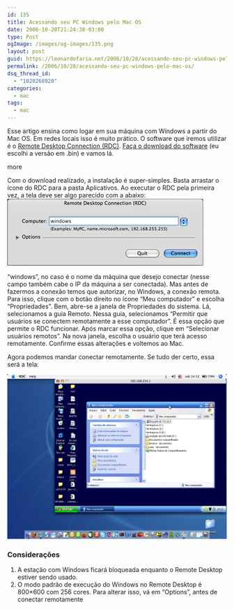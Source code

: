 ```yaml
---
id: 135
title: Acessando seu PC Windows pelo Mac OS
date: 2006-10-28T21:24:38-03:00
type: Post
ogImage: /images/og-images/135.png
layout: post
guid: https://leonardofaria.net/2006/10/28/acessando-seu-pc-windows-pelo-mac-os/
permalink: /2006/10/28/acessando-seu-pc-windows-pelo-mac-os/
dsq_thread_id:
  - "1020268920"
categories:
  - mac
tags:
  - mac
---
```

Esse artigo ensina como logar em sua máquina com Windows a partir do Mac OS. Em redes locais isso é muito prático. O software que iremos utilizar é o [Remote Desktop Connection (RDC)](http://www.microsoft.com/mac/otherproducts/otherproducts.aspx?pid=remotedesktopclient). [Faça o download do software](http://www.microsoft.com/mac/downloads.aspx?pid=download&location=/mac/download/misc/rdc_update_103.xml&secid=80&ssid=10&flgnosysreq=True) (eu escolhi a versão em .bin) e vamos lá.

<span className="hidden">more</span>


Com o download realizado, a instalação é super-simples. Basta arrastar o ícone do RDC para a pasta Aplicativos. Ao executar o RDC pela primeira vez, a tela deve ser algo parecido com a abaixo:  
<img src="/wp-content/uploads/2006/10/rdc1.jpg" alt="Primeira tela do RDC" />

&#8220;windows&#8221;, no caso é o nome da máquina que desejo conectar (nesse campo também cabe o IP da máquina a ser conectada). Mas antes de fazermos a conexão temos que autorizar, no Windows, a conexão remota. Para isso, clique com o botão direito no ícone &#8220;Meu computador&#8221; e escolha &#8220;Propriedades&#8221;. Bem, abre-se a janela de Propriedades do sistema. Lá, selecionamos a guia Remoto. Nessa guia, selecionamos &#8220;Permitir que usuários se conectem remotamente a esse computador&#8221;. É essa opção que permite o RDC funcionar. Após marcar essa opção, clique em &#8220;Selecionar usuários remotos&#8221;. Na nova janela, escolha o usuário que terá acesso remotamente. Confirme essas alterações e voltemos ao Mac.

Agora podemos mandar conectar remotamente. Se tudo der certo, essa será a tela:  

[<img id="image136" src="/wp-content/uploads/2006/10/rdc2.jpg" alt="RDC em ação - clique para ver maior" />](/wp-content/uploads/2006/10/rdc2.jpg "RDC em ação - clique para ver maior")

### Considerações

1) A estação com Windows ficará bloqueada enquanto o Remote Desktop estiver sendo usado.  
2) O modo padrão de execução do Windows no Remote Desktop é 800&#215;600 com 256 cores. Para alterar isso, vá em &#8220;Options&#8221;, antes de conectar remotamente
